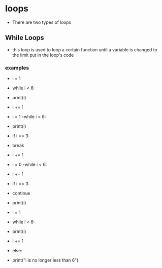 # loops #
- There are two types of loops

## While Loops ##
- this loop is used to loop a certain function until a variable is changed to the limit put in the loop's code
### examples ###
- i = 1
- while i < 6:
- print(i)
-  i += 1


- i = 1
-while i < 6:
-  print(i)
-  if i == 3:
-    break
-  i += 1
  
  
- i = 0
-while i < 6:
-  i += 1
-  if i == 3:
-    continue
-  print(i)
  
  
- i = 1
- while i < 6:
-   print(i)
-   i += 1
- else:
-   print("i is no longer less than 6")

